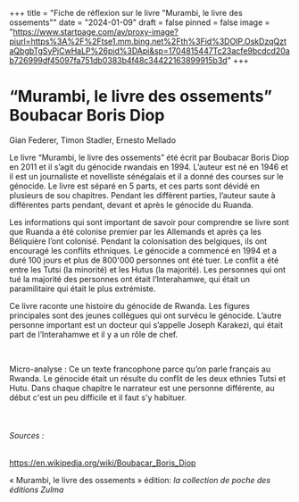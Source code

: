 +++
title = "Fiche de réflexion sur le livre \"Murambi, le livre des ossements\""
date = "2024-01-09"
draft = false
pinned = false
image = "https://www.startpage.com/av/proxy-image?piurl=https%3A%2F%2Ftse1.mm.bing.net%2Fth%3Fid%3DOIP.OskDzqQztaQbgbTgSyPjCwHaLP%26pid%3DApi&sp=1704815447Tc23acfe9bcdcd20ab726999df45097fa751db0383b4f48c34422163899915b3d"
+++
# “Murambi, le livre des ossements” Boubacar Boris Diop

Gian Federer, Timon Stadler, Ernesto Mellado

Le livre “Murambi, le livre des ossements” été écrit par Boubacar Boris Diop en 2011 et il s’agit du génocide rwandais en 1994. L’auteur est né en 1946 et il est un journaliste et novelliste sénégalais et il a donné des courses sur le génocide. Le livre est séparé en 5 parts, et ces parts sont dévidé en plusieurs de sou chapitres. Pendant les diffèrent parties, l’auteur saute à différentes parts pendant, devant et après le génocide du Ruanda.

Les informations qui sont important de savoir pour comprendre se livre sont que Ruanda a été colonise premier par les Allemands et après ça les Béliquière l’ont colonisé. Pendant la colonisation des belgiques, ils ont encouragé les conflits ethniques. Le génocide a commencé en 1994 et a duré 100 jours et plus de 800'000 personnes ont été tuer. Le conflit a été entre les Tutsi (la minorité) et les Hutus (la majorité). Les personnes qui ont tué la majorité des personnes ont était l’Interahamwe, qui était un paramilitaire qui était le plus extrémiste.

Ce livre raconte une histoire du génocide de Rwanda. Les figures principales sont des jeunes collègues qui ont survécu le génocide. L’autre personne important est un docteur qui s’appelle Joseph Karakezi, qui était part de l’Interahamwe et il y a un rôle de chef.

 

Micro-analyse : Ce un texte francophone parce qu’on parle français au Rwanda. Le génocide était un résulte du conflit de les deux ethnies Tutsi et Hutu. Dans chaque chapitre le narrateur est une personne différente, au début c'est un peu difficile et il faut s'y habituer.

 

###### Sources :

https://en.wikipedia.org/wiki/Boubacar_Boris_Diop

« Murambi, le livre des ossements » édition: *la collection de poche des éditions Zulma*
